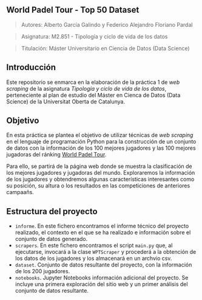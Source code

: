 World Padel Tour - Top 50 Dataset
---

> Autores: Alberto García Galindo y Federico Alejandro Floriano Pardal

> Asignatura: M2.851 - Tipología y ciclo de vida de los datos

> Titulación: Máster Universitario en Ciencia de Datos (Data Science)

Introducción
---

Este repositorio se enmarca en la elaboración de la práctica 1 de *web scraping* de la asignatura *Tipología y ciclo de vida de los datos*, perteneciente al plan de estudio del Máster en Cienca de Datos (Data Science) de la Universitat Oberta de Catalunya. 

Objetivo
---

En esta práctica se plantea el objetivo de utilizar técnicas de *web scraping* en el lenguaje de programación Python para la construcción de un conjunto de datos con la información de los 100 mejores jugadores y las 100 mejores jugadoras del ránking [World Padel Tour](https://www.worldpadeltour.com/).

Para ello, se partirá de la página web donde se muestra la clasificación de los mejores jugadores y jugadoras del mundo. Exploraremos la información de los jugadores y obtendremos algunas características interesantes como su posición, su altura o los resultados en las competiciones de anteriores campaañs.

Estructura del proyecto
---

- `informe`. En este fichero encontramos el informe técnico del proyecto realizado, el contexto en el que se ha realizado e información sobre el conjunto de datos generado.
- `scrapers`. En este fichero encontramos el script `main.py` que, al ejecutarse, invocará a la clase `WPTScraper` y procederá a la obtención de los datos de los jugadores y los almacenará en un archvio csv.
- `dataset`. Conjunto de datos resultante del proyecto, con la información de los 200 jugadores.
- `notebooks`. Jupyter Notebooks información adicional del proyecto. Se incluye una primera exploración del sitio web y un primer análisis del conjunto de datos resultante.
